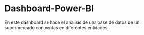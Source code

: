 # Dashboard-Power-BI
En este dashboard se hace el analisis de una base de datos de un supermercado con ventas en diferentes entidades.
